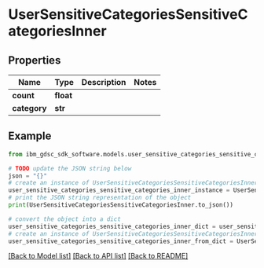# UserSensitiveCategoriesSensitiveCategoriesInner


## Properties

Name | Type | Description | Notes
------------ | ------------- | ------------- | -------------
**count** | **float** |  | 
**category** | **str** |  | 

## Example

```python
from ibm_gdsc_sdk_software.models.user_sensitive_categories_sensitive_categories_inner import UserSensitiveCategoriesSensitiveCategoriesInner

# TODO update the JSON string below
json = "{}"
# create an instance of UserSensitiveCategoriesSensitiveCategoriesInner from a JSON string
user_sensitive_categories_sensitive_categories_inner_instance = UserSensitiveCategoriesSensitiveCategoriesInner.from_json(json)
# print the JSON string representation of the object
print(UserSensitiveCategoriesSensitiveCategoriesInner.to_json())

# convert the object into a dict
user_sensitive_categories_sensitive_categories_inner_dict = user_sensitive_categories_sensitive_categories_inner_instance.to_dict()
# create an instance of UserSensitiveCategoriesSensitiveCategoriesInner from a dict
user_sensitive_categories_sensitive_categories_inner_from_dict = UserSensitiveCategoriesSensitiveCategoriesInner.from_dict(user_sensitive_categories_sensitive_categories_inner_dict)
```
[[Back to Model list]](../README.md#documentation-for-models) [[Back to API list]](../README.md#documentation-for-api-endpoints) [[Back to README]](../README.md)


